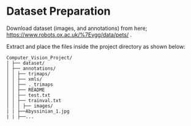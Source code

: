 # Dataset Preparation
Download dataset (images, and annotations) from here; https://www.robots.ox.ac.uk/%7Evgg/data/pets/ .

Extract and place the files inside the project directory as shown below:

```
Computer_Vision_Project/
│ ├── dataset/ 
│ ├── annotations/ 
│ │ ├── trimaps/ 
│ │ ├── xmls/ 
│ │ ├── ._trimaps 
│ │ ├── README 
│ │ ├── test.txt 
│ │ ├── trainval.txt 
│ │ │ ├── images/ 
| | ├──Abyssinian_1.jpg 
| | ├──...
```
